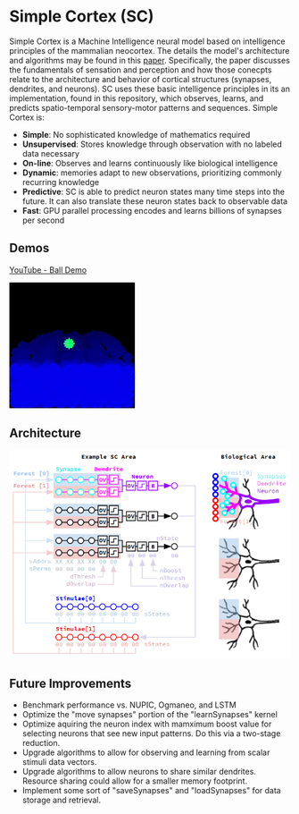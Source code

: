 # Simple Cortex (SC)

Simple Cortex is a Machine Intelligence neural model based on intelligence principles of the mammalian neocortex.  The details the model's architecture and algorithms may be found in this [paper](https://arxiv.org/abs/1710.01347 " Simple Cortex: A Model of Cells in the Sensory Nervous System").  Specifically, the paper discusses the fundamentals of sensation and perception and how those conecpts relate to the architecture and behavior of cortical structures (synapses, dendrites, and neurons).  SC uses these basic intelligence principles in its an implementation, found in this repository, which observes, learns, and predicts spatio-temporal sensory-motor patterns and sequences.  Simple Cortex is:

- **Simple**: No sophisticated knowledge of mathematics required
- **Unsupervised**: Stores knowledge through observation with no labeled data necessary
- **On-line**: Observes and learns continuously like biological intelligence
- **Dynamic**: memories adapt to new observations, prioritizing commonly recurring knowledge
- **Predictive**: SC is able to predict neuron states many time steps into the future. It can also translate these neuron states back to observable data
- **Fast**: GPU parallel processing encodes and learns billions of synapses per second

## Demos
[YouTube - Ball Demo](https://www.youtube.com/watch?v=iRt8sVPZkss)

![alt tag](https://raw.githubusercontent.com/ddigiorg/neuroowl.github.io/master/webpages/technology/simple-cortex/ball-demo.gif)

## Architecture

![alt tag](https://raw.githubusercontent.com/ddigiorg/neuroowl.github.io/master/webpages/technology/simple-cortex/sc.png)

## Future Improvements
- Benchmark performance vs. NUPIC, Ogmaneo, and LSTM
- Optimize the "move synapses" portion of the "learnSynapses" kernel
- Optimize aquiring the neuron index with mamximum boost value for selecting neurons that see new input patterns.  Do this via a two-stage reduction.
- Upgrade algorithms to allow for observing and learning from scalar stimuli data vectors.
- Upgrade algorithms to allow neurons to share similar dendrites.  Resource sharing could allow for a smaller memory footprint.
- Implement some sort of "saveSynapses" and "loadSynapses" for data storage and retrieval.
